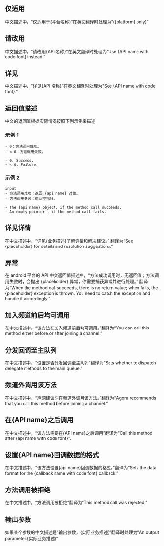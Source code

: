 ## 仅适用

中文描述中，“仅适用于{平台名称}“在英文翻译时处理为“({platform} only)”

## 请改用

中文描述中，“请改用{API 名称}”在英文翻译时处理为“Use {API name with code font} instead.”

## 详见

中文描述中，“详见{API 名称}“在英文翻译时处理为"See {API name with code font}."

## 返回值描述

中文的返回值根据实际情况按照下列示例来描述

### 示例 1

```input
- 0：方法调用成功。
- < 0：方法调用失败。
```

```output
- 0: Success.
- < 0: Failure.
```

### 示例 2

```
input
- 方法调用成功：返回 {api name} 对象。
- 方法调用失败：返回空指针。
```

```output
- The {api name} object, if the method call succeeds.
- An empty pointer , if the method call fails.
```

## 详见详情

在中文描述中，“详见{业务描述}了解详情和解决建议。” 翻译为“See {placeholder} for details and resolution suggestions.”

## 异常

在 android 平台的 API 中文返回值描述中，“方法成功调用时，无返回值；方法调用失败时，会抛出 {placeholder} 异常，你需要捕获异常并进行处理。” 翻译为“When the method call succeeds, there is no return value; when fails, the {placeholder} exception is thrown. You need to catch the exception and handle it accordingly.”

## 加入频道前后均可调用

在中文描述中，“该方法在加入频道前后均可调用。”翻译为“You can call this method either before or after joining a channel.”

## 分发回调至主队列

在中文描述中，“设置是否分发回调至主队列”翻译为“Sets whether to dispatch delegate methods to the main queue.”

## 频道外调用该方法

在中文描述中，“声网建议你在频道外调用该方法。”翻译为“Agora recommends that you call this method before joining a channel.”

## 在{API name}之后调用

在中文描述中，“该方法需要在{API name}之后调用”翻译为“Call this method after {api name with code font}".

## 设置{API name}回调数据的格式

在中文描述中，“该方法设置{api name}回调数据的格式。”翻译为“Sets the data format for the {callback name with code font} callback.”

## 方法调用被拒绝

在中文描述中，“方法调用被拒绝”翻译为“This method call was rejected."

## 输出参数

如果某个参数的中文描述是“输出参数，{实际业务描述}”翻译时处理为“An output parameter.{实际业务描述}”

